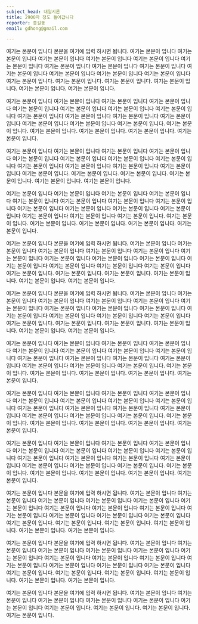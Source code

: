 ```yaml
---
subject_head: 내일시론
title: 2900자 정도 들어갑니다
reporter: 홍길동
email: gdhong@gmail.com

---
```

여기는 본문이 입니다 본문을 여기에 입력 하시면 됩니다. 여기는 본문이 입니다 여기는 본문이 입니다 여기는 본문이 입니다 여기는 본문이 입니다 여기는 본문이 입니다 여기는 본문이 입니다 여기는 본문이 입니다 여기는 본문이 입니다 여기는 본문이 입니다 여기는 본문이 입니다 여기는 본문이 입니다 여기는 본문이 입니다 여기는 본문이 입니다 여기는 본문이 입니다. 여기는 본문이 입니다. 여기는 본문이 입니다. 여기는 본문이 입니다. 여기는 본문이 입니다. 여기는 본문이 입니다.

여기는 본문이 입니다 여기는 본문이 입니다 여기는 본문이 입니다 여기는 본문이 입니다 여기는 본문이 입니다 여기는 본문이 입니다 여기는 본문이 입니다 여기는 본문이 입니다 여기는 본문이 입니다 여기는 본문이 입니다 여기는 본문이 입니다 여기는 본문이 입니다 여기는 본문이 입니다 여기는 본문이 입니다 여기는 본문이 입니다. 여기는 본문이 입니다. 여기는 본문이 입니다. 여기는 본문이 입니다. 여기는 본문이 입니다. 여기는 본문이 입니다.

여기는 본문이 입니다 여기는 본문이 입니다 여기는 본문이 입니다 여기는 본문이 입니다 여기는 본문이 입니다 여기는 본문이 입니다 여기는 본문이 입니다 여기는 본문이 입니다 여기는 본문이 입니다 여기는 본문이 입니다 여기는 본문이 입니다 여기는 본문이 입니다 여기는 본문이 입니다. 여기는 본문이 입니다. 여기는 본문이 입니다. 여기는 본문이 입니다. 여기는 본문이 입니다. 여기는 본문이 입니다.

여기는 본문이 입니다 여기는 본문이 입니다 여기는 본문이 입니다 여기는 본문이 입니다 여기는 본문이 입니다 여기는 본문이 입니다 여기는 본문이 입니다 여기는 본문이 입니다 여기는 본문이 입니다 여기는 본문이 입니다 여기는 본문이 입니다 여기는 본문이 입니다 여기는 본문이 입니다 여기는 본문이 입니다 여기는 본문이 입니다. 여기는 본문이 입니다. 여기는 본문이 입니다. 여기는 본문이 입니다. 여기는 본문이 입니다. 여기는 본문이 입니다.

여기는 본문이 입니다 본문을 여기에 입력 하시면 됩니다. 여기는 본문이 입니다 여기는 본문이 입니다 여기는 본문이 입니다 여기는 본문이 입니다 여기는 본문이 입니다 여기는 본문이 입니다 여기는 본문이 입니다 여기는 본문이 입니다 여기는 본문이 입니다 여기는 본문이 입니다 여기는 본문이 입니다 여기는 본문이 입니다 여기는 본문이 입니다 여기는 본문이 입니다. 여기는 본문이 입니다. 여기는 본문이 입니다. 여기는 본문이 입니다. 여기는 본문이 입니다. 여기는 본문이 입니다.

여기는 본문이 입니다 본문을 여기에 입력 하시면 됩니다. 여기는 본문이 입니다 여기는 본문이 입니다 여기는 본문이 입니다 여기는 본문이 입니다 여기는 본문이 입니다 여기는 본문이 입니다 여기는 본문이 입니다 여기는 본문이 입니다 여기는 본문이 입니다 여기는 본문이 입니다 여기는 본문이 입니다 여기는 본문이 입니다 여기는 본문이 입니다 여기는 본문이 입니다. 여기는 본문이 입니다. 여기는 본문이 입니다. 여기는 본문이 입니다. 여기는 본문이 입니다. 여기는 본문이 입니다.

여기는 본문이 입니다 여기는 본문이 입니다 여기는 본문이 입니다 여기는 본문이 입니다 여기는 본문이 입니다 여기는 본문이 입니다 여기는 본문이 입니다 여기는 본문이 입니다 여기는 본문이 입니다 여기는 본문이 입니다 여기는 본문이 입니다 여기는 본문이 입니다 여기는 본문이 입니다 여기는 본문이 입니다 여기는 본문이 입니다. 여기는 본문이 입니다. 여기는 본문이 입니다. 여기는 본문이 입니다. 여기는 본문이 입니다. 여기는 본문이 입니다.

여기는 본문이 입니다 여기는 본문이 입니다 여기는 본문이 입니다 여기는 본문이 입니다 여기는 본문이 입니다 여기는 본문이 입니다 여기는 본문이 입니다 여기는 본문이 입니다 여기는 본문이 입니다 여기는 본문이 입니다 여기는 본문이 입니다 여기는 본문이 입니다 여기는 본문이 입니다 여기는 본문이 입니다 여기는 본문이 입니다. 여기는 본문이 입니다. 여기는 본문이 입니다. 여기는 본문이 입니다. 여기는 본문이 입니다. 여기는 본문이 입니다.

여기는 본문이 입니다 여기는 본문이 입니다 여기는 본문이 입니다 여기는 본문이 입니다 여기는 본문이 입니다 여기는 본문이 입니다 여기는 본문이 입니다 여기는 본문이 입니다 여기는 본문이 입니다 여기는 본문이 입니다 여기는 본문이 입니다 여기는 본문이 입니다 여기는 본문이 입니다 여기는 본문이 입니다 여기는 본문이 입니다. 여기는 본문이 입니다. 여기는 본문이 입니다. 여기는 본문이 입니다. 여기는 본문이 입니다. 여기는 본문이 입니다.

여기는 본문이 입니다 본문을 여기에 입력 하시면 됩니다. 여기는 본문이 입니다 여기는 본문이 입니다 여기는 본문이 입니다 여기는 본문이 입니다 여기는 본문이 입니다 여기는 본문이 입니다 여기는 본문이 입니다 여기는 본문이 입니다 여기는 본문이 입니다 여기는 본문이 입니다 여기는 본문이 입니다 여기는 본문이 입니다 여기는 본문이 입니다 여기는 본문이 입니다. 여기는 본문이 입니다. 여기는 본문이 입니다. 여기는 본문이 입니다. 여기는 본문이 입니다. 여기는 본문이 입니다.

여기는 본문이 입니다 본문을 여기에 입력 하시면 됩니다. 여기는 본문이 입니다 여기는 본문이 입니다 여기는 본문이 입니다 여기는 본문이 입니다 여기는 본문이 입니다 여기는 본문이 입니다 여기는 본문이 입니다 여기는 본문이 입니다 여기는 본문이 입니다 여기는 본문이 입니다 여기는 본문이 입니다 여기는 본문이 입니다 여기는 본문이 입니다 여기는 본문이 입니다. 여기는 본문이 입니다. 여기는 본문이 입니다. 여기는 본문이 입니다. 여기는 본문이 입니다. 여기는 본문이 입니다.

여기는 본문이 입니다 본문을 여기에 입력 하시면 됩니다. 여기는 본문이 입니다 여기는 본문이 입니다 여기는 본문이 입니다 여기는 본문이 입니다 여기는 본문이 입니다 여기는 본문이 입니다 여기는 본문이 입니다. 여기는 본문이 입니다. 여기는 본문이 입니다. 여기는 본문이 입니다.
